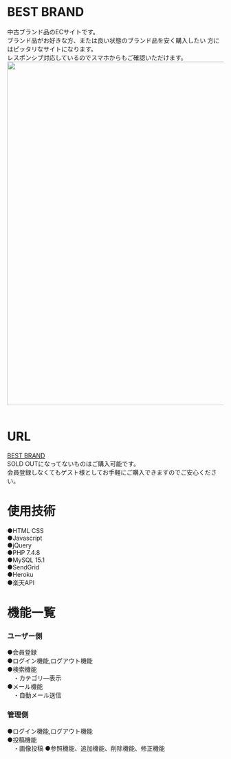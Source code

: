 # BEST BRAND
中古ブランド品のECサイトです。<br>
ブランド品がお好きな方、または良い状態のブランド品を安く購入したい
方にはピッタリなサイトになります。<br>
レスポンシブ対応しているのでスマホからもご確認いただけます。<br>
<img src="https://user-images.githubusercontent.com/69910651/97084535-c6995900-1652-11eb-923e-065bb4a24ff4.png" width="800" height="800"><br><br>

# URL
[BEST BRAND](https://usersbrandshop.herokuapp.com/index.php)<br>
SOLD OUTになってないものはご購入可能です。<br>
会員登録しなくてもゲスト様としてお手軽にご購入できますのでご安心ください。

# 使用技術
●HTML CSS<br>
●Javascript<br>
●jQuery<br>
●PHP 7.4.8<br>
●MySQL 15.1<br>
●SendGrid<br>
●Heroku<br>
●楽天API<br>

# 機能一覧
### ユーザー側
●会員登録<br>
●ログイン機能,ログアウト機能<br>
●検索機能<br>
　・カテゴリ―表示<br>
●メール機能<br>
　・自動メール送信<br>
### 管理側
●ログイン機能,ログアウト機能<br>
●投稿機能<br>
　・画像投稿
●参照機能、追加機能、削除機能、修正機能<br>
